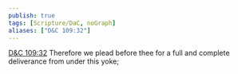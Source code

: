 ```yaml
---
publish: true
tags: [Scripture/DaC, noGraph]
aliases: ["D&C 109:32"]
---
```

[D&C 109:32](https://churchofjesuschrist.org/study/scriptures/dc-testament/dc/109?lang=eng&id=p32#p32) Therefore we plead before thee for a full and complete deliverance from under this yoke;
